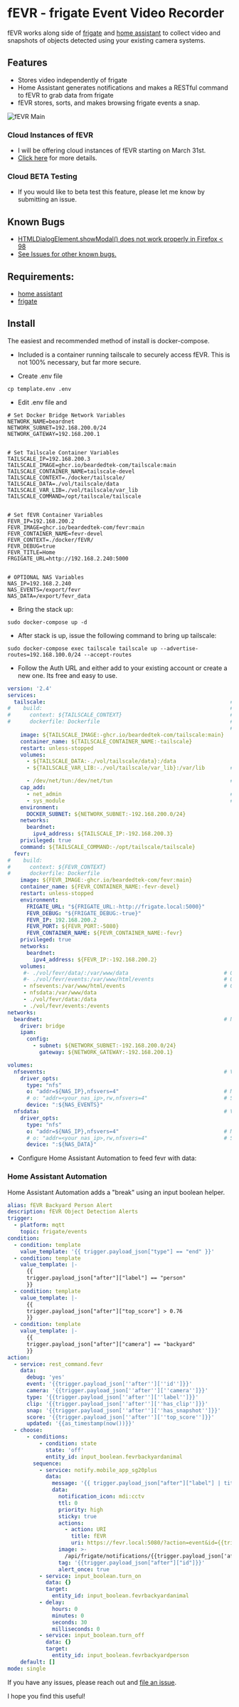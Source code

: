 # fEVR - frigate Event Video Recorder

fEVR works along side of [frigate](https://frigate.video) and [home assistant](https://www.home-assistant.io/) to collect video and snapshots of objects detected using your existing camera systems.

## Features
- Stores video independently of frigate
- Home Assistant generates notifications and makes a RESTful command to fEVR to grab data from frigate
- fEVR stores, sorts, and makes browsing frigate events a snap.

![fEVR Main](./docs/img/fevr-v0.4.png)

### Cloud Instances of fEVR
- I will be offering cloud instances of fEVR starting on March 31st.
- [Click here](https://github.com/sponsors/BeardedTek-com) for more details.
### Cloud BETA Testing
- If you would like to beta test this feature, please let me know by submitting an issue.

## Known Bugs
-  [HTMLDialogElement.showModal() does not work properly in Firefox < 98](https://developer.mozilla.org/en-US/docs/Web/API/HTMLDialogElement/showModal#browser_compatibility)
- [See Issues for other known bugs.](https://github.com/BeardedTek-com/fEVR/issues)

## Requirements:
- [home assistant](https://home-assistant.io)
- [frigate](https://frigate.video)

## Install
The easiest and recommended method of install is docker-compose.
- Included is a container running tailscale to securely access fEVR.  This is not 100% necessary, but far more secure.

- Create .env file
```
cp template.env .env
```
- Edit .env file and
```
# Set Docker Bridge Network Variables
NETWORK_NAME=beardnet
NETWORK_SUBNET=192.168.200.0/24
NETWORK_GATEWAY=192.168.200.1


# Set Tailscale Container Variables
TAILSCALE_IP=192.168.200.3
TAILSCALE_IMAGE=ghcr.io/beardedtek-com/tailscale:main
TAILSCALE_CONTAINER_NAME=tailscale-devel
TAILSCALE_CONTEXT=./docker/tailscale/
TAILSCALE_DATA=./vol/tailscale/data
TAILSCALE_VAR_LIB=./vol/tailscale/var_lib
TAILSCALE_COMMAND=/opt/tailscale/tailscale


# Set fEVR Container Variables
FEVR_IP=192.168.200.2
FEVR_IMAGE=ghcr.io/beardedtek-com/fevr:main
FEVR_CONTAINER_NAME=fevr-devel
FEVR_CONTEXT=./docker/fEVR/
FEVR_DEBUG=true
FEVR_TITLE=Home
FRGIGATE_URL=http://192.168.2.240:5000


# OPTIONAL NAS Variables
NAS_IP=192.168.2.240
NAS_EVENTS=/export/fevr
NAS_DATA=/export/fevr_data

```
- Bring the stack up:
```
sudo docker-compose up -d
```
- After stack is up, issue the following command to bring up tailscale:
```
sudo docker-compose exec tailscale tailscale up --advertise-routes=192.168.100.0/24 --accept-routes
```
- Follow the Auth URL and either add to your existing account or create a new one.  Its free and easy to use.

```yml
version: '2.4'
services:
  tailscale:                                                          # Provides tailscale functionality for the stack
#    build:                                                           # By default it uses the 192.168.100.0/24 network
#      context: ${TAILSCALE_CONTEXT}                                  # Start tailscale once the container is up:
#      dockerfile: Dockerfile                                         # docker-compose exec tailscale tailscale up --advertise-routes=192.168.100/24 --accept-routes
                                                                      # This will provide you with the Authorization URL to sign into tailscale.
    image: ${TAILSCALE_IMAGE:-ghcr.io/beardedtek-com/tailscale:main}
    container_name: ${TAILSCALE_CONTAINER_NAME:-tailscale}
    restart: unless-stopped
    volumes:
      - ${TAILSCALE_DATA:-./vol/tailscale/data}:/data
      - ${TAILSCALE_VAR_LIB:-./vol/tailscale/var_lib}:/var/lib        # Required for tailscale

      - /dev/net/tun:/dev/net/tun                                     # Required for tailscale
    cap_add:
      - net_admin                                                     # Required for tailscale
      - sys_module                                                    # Required for tailscale
    environment:
      DOCKER_SUBNET: ${NETWORK_SUBNET:-192.168.200.0/24}
    networks:
      beardnet:
        ipv4_address: ${TAILSCALE_IP:-192.168.200.3}
    privileged: true
    command: ${TAILSCALE_COMMAND:-/opt/tailscale/tailscale}
  fevr:
#    build:
#      context: ${FEVR_CONTEXT}
#      dockerfile: Dockerfile
    image: ${FEVR_IMAGE:-ghcr.io/beardedtek-com/fevr:main}
    container_name: ${FEVR_CONTAINER_NAME:-fevr-devel}
    restart: unless-stopped
    environment:
      FRIGATE_URL: "${FRIGATE_URL:-http://frigate.local:5000}"
      FEVR_DEBUG: "${FRIGATE_DEBUG:-true}"
      FEVR_IP: 192.168.200.2
      FEVR_PORT: ${FEVR_PORT:-5080}
      FEVR_CONTAINER_NAME: ${FEVR_CONTAINER_NAME:-fevr}
    privileged: true
    networks:
      beardnet:
        ipv4_address: ${FEVR_IP:-192.168.200.2}
    volumes:
     #- ./vol/fevr/data/:/var/www/data                              # OPTIONAL: expose /var/www/data folder which contains the SQLite database and config.json files
     #- ./vol/fevr/events:/var/www/html/events                      # OPTIONAL: save events to a local folder
     - nfsevents:/var/www/html/events                               # OPTIONAL: save events to an NFS share
     - nfsdata:/var/www/data
     - ./vol/fevr/data:/data
     - ./vol/fevr/events:/events
networks:
  beardnet:                                                         # Network definition for our tailscale network
    driver: bridge
    ipam:
      config:
        - subnet: ${NETWORK_SUBNET:-192.168.200.0/24}
          gateway: ${NETWORK_GATEWAY:-192.168.200.1}

volumes:
  nfsevents:                                                        # VOLUME DEFINITION FOR NFS share
    driver_opts:
      type: "nfs"
      o: "addr=${NAS_IP},nfsvers=4"                                 # Make sure to change to your NFS server's address
      # o: "addr=<your_nas_ip>,rw,nfsvers=4"                        # SOME NFS SHARES REQUIRE THIS!!!
      device: ":${NAS_EVENTS}"
  nfsdata:                                                          # VOLUME DEFINITION FOR NFS share
    driver_opts:
      type: "nfs"
      o: "addr=${NAS_IP},nfsvers=4"                                 # Make sure to change to your NFS server's address
      # o: "addr=<your_nas_ip>,rw,nfsvers=4"                        # SOME NFS SHARES REQUIRE THIS!!!
      device: ":${NAS_DATA}"
```

- Configure Home Assistant Automation to feed fevr with data:

### Home Assistant Automation
Home Assistant Automation adds a "break" using an input boolean helper.
```yaml
alias: fEVR Backyard Person Alert
description: fEVR Object Detection Alerts
trigger:
  - platform: mqtt
    topic: frigate/events
condition:
  - condition: template
    value_template: '{{ trigger.payload_json["type"] == "end" }}'
  - condition: template
    value_template: |-
      {{
      trigger.payload_json["after"]["label"] == "person"
      }}
  - condition: template
    value_template: |-
      {{
      trigger.payload_json["after"]["top_score"] > 0.76
      }}
  - condition: template
    value_template: |-
      {{
      trigger.payload_json["after"]["camera"] == "backyard"
      }}
action:
  - service: rest_command.fevr
    data:
      debug: 'yes'
      event: '{{trigger.payload_json[''after''][''id'']}}'
      camera: '{{trigger.payload_json[''after''][''camera'']}}'
      type: '{{trigger.payload_json[''after''][''label'']}}'
      clip: '{{trigger.payload_json[''after''][''has_clip'']}}'
      snap: '{{trigger.payload_json[''after''][''has_snapshot'']}}'
      score: '{{trigger.payload_json[''after''][''top_score'']}}'
      updated: '{{as_timestamp(now())}}'
  - choose:
      - conditions:
          - condition: state
            state: 'off'
            entity_id: input_boolean.fevrbackyardanimal
        sequence:
          - service: notify.mobile_app_sg20plus
            data:
              message: '{{ trigger.payload_json["after"]["label"] | title }} Detected'
              data:
                notification_icon: mdi:cctv
                ttl: 0
                priority: high
                sticky: true
                actions:
                  - action: URI
                    title: fEVR
                    uri: https://fevr.local:5080/?action=event&id={{trigger.payload_json['after']['id']}}
                image: >-
                  /api/frigate/notifications/{{trigger.payload_json['after']['id']}}/snapshot.jpg?bbox=1
                tag: '{{trigger.payload_json["after"]["id"]}}'
                alert_once: true
          - service: input_boolean.turn_on
            data: {}
            target:
              entity_id: input_boolean.fevrbackyardanimal
          - delay:
              hours: 0
              minutes: 0
              seconds: 30
              milliseconds: 0
          - service: input_boolean.turn_off
            data: {}
            target:
              entity_id: input_boolean.fevrbackyardperson
    default: []
mode: single

```

If you have any issues, please reach out and [file an issue](https://github.com/BeardedTek-com/fEVR/issues).

I hope you find this useful!
